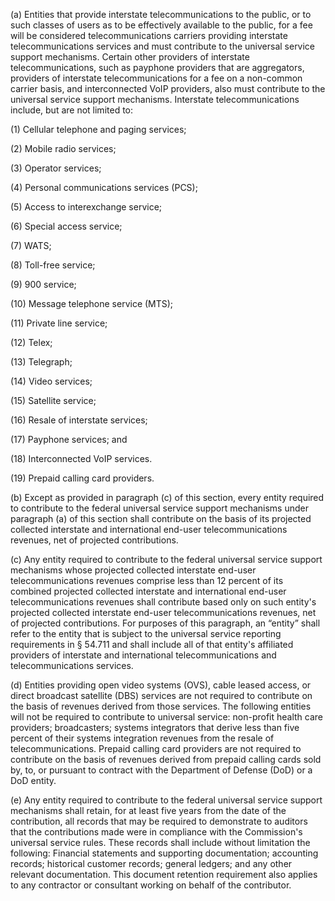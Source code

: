 (a) Entities that provide interstate telecommunications to the public, or to such classes of users as to be effectively available to the public, for a fee will be considered telecommunications carriers providing interstate telecommunications services and must contribute to the universal service support mechanisms. Certain other providers of interstate telecommunications, such as payphone providers that are aggregators, providers of interstate telecommunications for a fee on a non-common carrier basis, and interconnected VoIP providers, also must contribute to the universal service support mechanisms. Interstate telecommunications include, but are not limited to:

(1) Cellular telephone and paging services;

(2) Mobile radio services;

(3) Operator services;

(4) Personal communications services (PCS);

(5) Access to interexchange service;

(6) Special access service;

(7) WATS;

(8) Toll-free service;

(9) 900 service;

(10) Message telephone service (MTS);

(11) Private line service;

(12) Telex;

(13) Telegraph;

(14) Video services;

(15) Satellite service;

(16) Resale of interstate services;

(17) Payphone services; and

(18) Interconnected VoIP services.

(19) Prepaid calling card providers.

(b) Except as provided in paragraph (c) of this section, every entity required to contribute to the federal universal service support mechanisms under paragraph (a) of this section shall contribute on the basis of its projected collected interstate and international end-user telecommunications revenues, net of projected contributions.
              

(c) Any entity required to contribute to the federal universal service support mechanisms whose projected collected interstate end-user telecommunications revenues comprise less than 12 percent of its combined projected collected interstate and international end-user telecommunications revenues shall contribute based only on such entity's projected collected interstate end-user telecommunications revenues, net of projected contributions. For purposes of this paragraph, an “entity” shall refer to the entity that is subject to the universal service reporting requirements in § 54.711 and shall include all of that entity's affiliated providers of interstate and international telecommunications and telecommunications services.

(d) Entities providing open video systems (OVS), cable leased access, or direct broadcast satellite (DBS) services are not required to contribute on the basis of revenues derived from those services. The following entities will not be required to contribute to universal service: non-profit health care providers; broadcasters; systems integrators that derive less than five percent of their systems integration revenues from the resale of telecommunications. Prepaid calling card providers are not required to contribute on the basis of revenues derived from prepaid calling cards sold by, to, or pursuant to contract with the Department of Defense (DoD) or a DoD entity.

(e) Any entity required to contribute to the federal universal service support mechanisms shall retain, for at least five years from the date of the contribution, all records that may be required to demonstrate to auditors that the contributions made were in compliance with the Commission's universal service rules. These records shall include without limitation the following: Financial statements and supporting documentation; accounting records; historical customer records; general ledgers; and any other relevant documentation. This document retention requirement also applies to any contractor or consultant working on behalf of the contributor.

